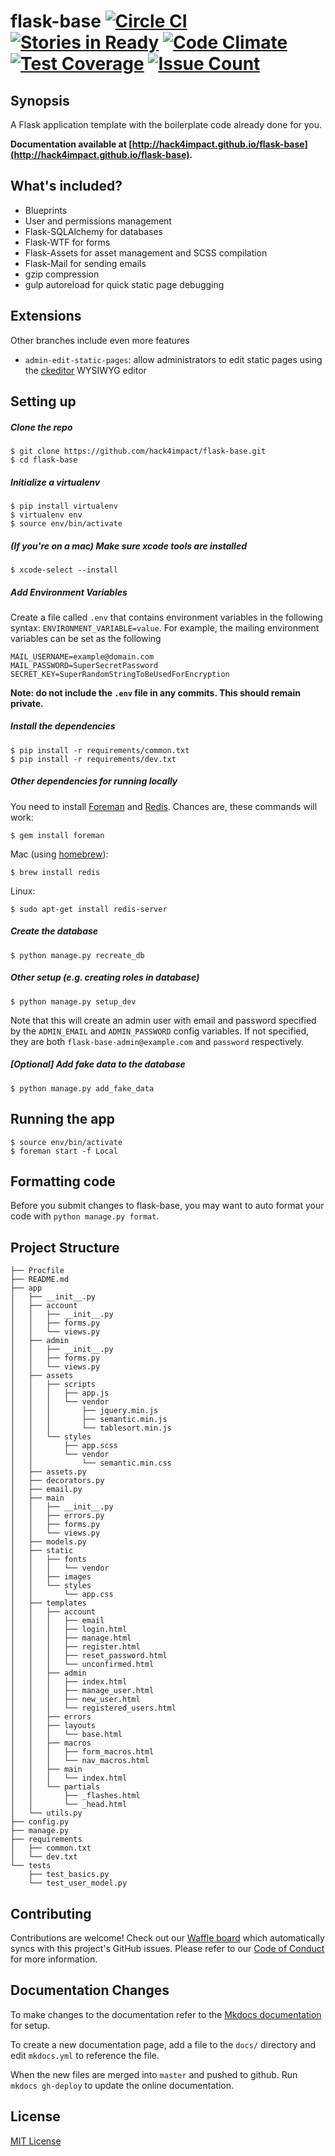 # flask-base [![Circle CI](https://circleci.com/gh/hack4impact/flask-base.svg?style=svg)](https://circleci.com/gh/hack4impact/flask-base) [![Stories in Ready](https://badge.waffle.io/hack4impact/flask-base.png?label=ready&title=Ready)](https://waffle.io/hack4impact/flask-base) [![Code Climate](https://codeclimate.com/github/hack4impact/flask-base/badges/gpa.svg)](https://codeclimate.com/github/hack4impact/flask-base)  [![Test Coverage](https://codeclimate.com/github/hack4impact/flask-base/badges/coverage.svg)](https://codeclimate.com/github/hack4impact/flask-base/coverage) [![Issue Count](https://codeclimate.com/github/hack4impact/flask-base/badges/issue_count.svg)](https://codeclimate.com/github/hack4impact/flask-base)

## Synopsis

A Flask application template with the boilerplate code already done for you. 

**Documentation available at [http://hack4impact.github.io/flask-base](http://hack4impact.github.io/flask-base).**

## What's included?

* Blueprints
* User and permissions management
* Flask-SQLAlchemy for databases
* Flask-WTF for forms
* Flask-Assets for asset management and SCSS compilation
* Flask-Mail for sending emails
* gzip compression
* gulp autoreload for quick static page debugging

## Extensions

Other branches include even more features

* `admin-edit-static-pages`: allow administrators to edit static pages using the [ckeditor](http://ckeditor.com/) WYSIWYG editor 

## Setting up

##### Clone the repo

```
$ git clone https://github.com/hack4impact/flask-base.git
$ cd flask-base
```

##### Initialize a virtualenv

```
$ pip install virtualenv
$ virtualenv env
$ source env/bin/activate
```

##### (If you're on a mac) Make sure xcode tools are installed

```
$ xcode-select --install
```

##### Add Environment Variables 

Create a file called `.env` that contains environment variables in the following syntax: `ENVIRONMENT_VARIABLE=value`. For example,
the mailing environment variables can be set as the following
```
MAIL_USERNAME=example@domain.com
MAIL_PASSWORD=SuperSecretPassword
SECRET_KEY=SuperRandomStringToBeUsedForEncryption
```
**Note: do not include the `.env` file in any commits. This should remain private.**

##### Install the dependencies

```
$ pip install -r requirements/common.txt
$ pip install -r requirements/dev.txt
```

##### Other dependencies for running locally

You need to install [Foreman](https://ddollar.github.io/foreman/) and [Redis](http://redis.io/). Chances are, these commands will work:

```
$ gem install foreman
```

Mac (using [homebrew](http://brew.sh/)):

```
$ brew install redis
```

Linux:

```
$ sudo apt-get install redis-server
```

##### Create the database

```
$ python manage.py recreate_db
```

##### Other setup (e.g. creating roles in database)

```
$ python manage.py setup_dev
```

Note that this will create an admin user with email and password specified by the `ADMIN_EMAIL` and `ADMIN_PASSWORD` config variables. If not specified, they are both `flask-base-admin@example.com` and `password` respectively.

##### [Optional] Add fake data to the database

```
$ python manage.py add_fake_data
```

## Running the app

```
$ source env/bin/activate
$ foreman start -f Local
```

## Formatting code

Before you submit changes to flask-base, you may want to auto format your code with `python manage.py format`.

## Project Structure


```
├── Procfile
├── README.md
├── app
│   ├── __init__.py
│   ├── account
│   │   ├── __init__.py
│   │   ├── forms.py
│   │   └── views.py
│   ├── admin
│   │   ├── __init__.py
│   │   ├── forms.py
│   │   └── views.py
│   ├── assets
│   │   ├── scripts
│   │   │   ├── app.js
│   │   │   └── vendor
│   │   │       ├── jquery.min.js
│   │   │       ├── semantic.min.js
│   │   │       └── tablesort.min.js
│   │   └── styles
│   │       ├── app.scss
│   │       └── vendor
│   │           └── semantic.min.css
│   ├── assets.py
│   ├── decorators.py
│   ├── email.py
│   ├── main
│   │   ├── __init__.py
│   │   ├── errors.py
│   │   ├── forms.py
│   │   └── views.py
│   ├── models.py
│   ├── static
│   │   ├── fonts
│   │   │   └── vendor
│   │   ├── images
│   │   └── styles
│   │       └── app.css
│   ├── templates
│   │   ├── account
│   │   │   ├── email
│   │   │   ├── login.html
│   │   │   ├── manage.html
│   │   │   ├── register.html
│   │   │   ├── reset_password.html
│   │   │   └── unconfirmed.html
│   │   ├── admin
│   │   │   ├── index.html
│   │   │   ├── manage_user.html
│   │   │   ├── new_user.html
│   │   │   └── registered_users.html
│   │   ├── errors
│   │   ├── layouts
│   │   │   └── base.html
│   │   ├── macros
│   │   │   ├── form_macros.html
│   │   │   └── nav_macros.html
│   │   ├── main
│   │   │   └── index.html
│   │   └── partials
│   │       ├── _flashes.html
│   │       └── _head.html
│   └── utils.py
├── config.py
├── manage.py
├── requirements
│   ├── common.txt
│   └── dev.txt
└── tests
    ├── test_basics.py
    └── test_user_model.py
```

## Contributing

Contributions are welcome! Check out our [Waffle board](https://waffle.io/hack4impact/flask-base) which automatically syncs with this project's GitHub issues. Please refer to our [Code of Conduct](./CONDUCT.md) for more information.

## Documentation Changes

To make changes to the documentation refer to the [Mkdocs documentation](http://www.mkdocs.org/#installation) for setup. 

To create a new documentation page, add a file to the `docs/` directory and edit `mkdocs.yml` to reference the file. 

When the new files are merged into `master` and pushed to github. Run `mkdocs gh-deploy` to update the online documentation.

## License
[MIT License](LICENSE.md)
